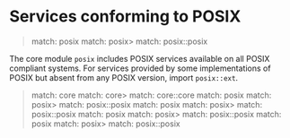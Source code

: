 # Services conforming to POSIX

> match: posix
> match: posix>
> match: posix::posix

The core module `posix` includes POSIX services available on all POSIX compliant systems.
For services provided by some implementations of POSIX but absent from any POSIX version,
import `posix::ext`.

> match: core
> match: core>
> match: core::core
> match: posix
> match: posix>
> match: posix::posix
> match: posix
> match: posix>
> match: posix::posix
> match: posix
> match: posix>
> match: posix::posix
> match: posix
> match: posix>
> match: posix::posix


